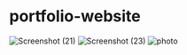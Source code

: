 # portfolio-website

![Screenshot (21)](https://github.com/user-attachments/assets/e07eb34d-7ebf-4005-9621-da8d89beef65)
![Screenshot (23)](https://github.com/user-attachments/assets/932c99f2-a54c-4813-9766-d176fd17cde8)
![photo](https://github.com/user-attachments/assets/800b8cc3-075e-47fc-820d-25e3991cb6a5)
